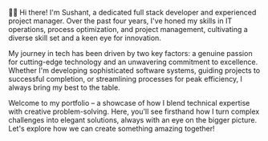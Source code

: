 👋🏻 Hi there! I'm Sushant, a dedicated full stack developer and experienced project manager. Over the past four years, I've honed my skills in IT operations, process optimization, and project management, cultivating a diverse skill set and a keen eye for innovation.

  

My journey in tech has been driven by two key factors: a genuine passion for cutting-edge technology and an unwavering commitment to excellence. Whether I'm developing sophisticated software systems, guiding projects to successful completion, or streamlining processes for peak efficiency, I always bring my best to the table.

  

Welcome to my portfolio – a showcase of how I blend technical expertise with creative problem-solving. Here, you'll see firsthand how I turn complex challenges into elegant solutions, always with an eye on the bigger picture. Let's explore how we can create something amazing together!